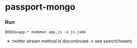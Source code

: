 # passport-mongo

### Run
`DEBUG=app:* nodemon app.js -e js,jade`

- twitter stream method is discontinued -> see search/tweets
